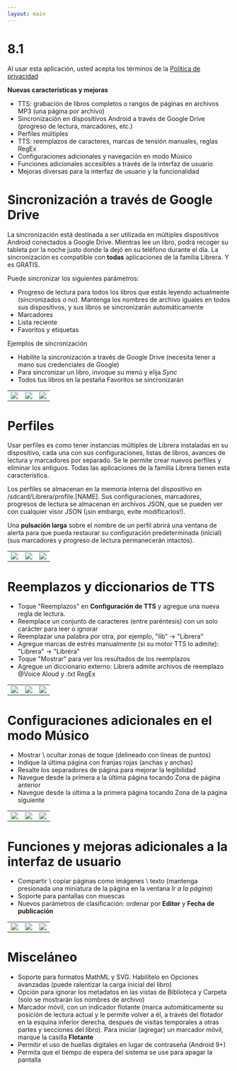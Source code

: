 ```yaml
---
layout: main
---
```


# 8.1

Al usar esta aplicación, usted acepta los términos de la [Política de privacidad](/wiki/PrivacyPolicy/es)

**Nuevas características y mejoras**

* TTS: grabación de libros completos o rangos de páginas en archivos MP3 (una página por archivo)
* Sincronización en dispositivos Android a través de Google Drive (progreso de lectura, marcadores, etc.)
* Perfiles múltiples
* TTS: reemplazos de caracteres, marcas de tensión manuales, reglas RegEx
* Configuraciones adicionales y navegación en modo Músico
* Funciones adicionales accesibles a través de la interfaz de usuario
* Mejoras diversas para la interfaz de usuario y la funcionalidad

# Sincronización a través de Google Drive

La sincronización está destinada a ser utilizada en múltiples dispositivos Android conectados a Google Drive. Mientras lee un libro, podrá recoger su tableta por la noche justo donde la dejó en su teléfono durante el día. La sincronización es compatible con **todas** aplicaciones de la familia Librera. Y es GRATIS.

Puede sincronizar los siguientes parámetros:

* Progreso de lectura para todos los libros que estás leyendo actualmente (sincronizados o no). Mantenga los nombres de archivo iguales en todos sus dispositivos, y sus libros se sincronizarán automáticamente
* Marcadores
* Lista reciente
* Favoritos y etiquetas

Ejemplos de sincronización

* Habilite la sincronización a través de Google Drive (necesita tener a mano sus credenciales de Google)
* Para sincronizar un libro, invoque su menú y elija _Sync_
* Todos tus libros en la pestaña Favoritos se sincronizarán

||||
|-|-|-|
|![](1.png)|![](3.png)|![](2.png)|
 
 
# Perfiles

Usar perfiles es como tener instancias múltiples de Librera instaladas en su dispositivo, cada una con sus configuraciones, listas de libros, avances de lectura y marcadores por separado. Se le permite crear nuevos perfiles y eliminar los antiguos. Todas las aplicaciones de la familia Librera tienen esta característica.

Los perfiles se almacenan en la memoria interna del dispositivo en /sdcard/Librera/profile.[NAME]. Sus configuraciones, marcadores, progresos de lectura se almacenan en archivos JSON, que se pueden ver con cualquier visor JSON (¡sin embargo, evite modificarlos!).

Una **pulsación larga** sobre el nombre de un perfil abrirá una ventana de alerta para que pueda restaurar su configuración predeterminada (inicial) (sus marcadores y progreso de lectura permanecerán intactos).

||||
|-|-|-|
|![](4.png)|![](5.png)|![](6.png)|

# Reemplazos y diccionarios de TTS

* Toque &quot;Reemplazos&quot; en **Configuración de TTS** y agregue una nueva regla de lectura.
* Reemplace un conjunto de caracteres (entre paréntesis) con un solo carácter para leer o ignorar
* Reemplazar una palabra por otra, por ejemplo, &quot;lib&quot; -&gt; &quot;Librera&quot;
* Agregue marcas de estrés manualmente (si su motor TTS lo admite): &quot;Librera&quot; -&gt; &quot;Libréra&quot;
* Toque &quot;Mostrar&quot; para ver los resultados de los reemplazos
* Agregue un diccionario externo: Librera admite archivos de reemplazo @Voice Aloud y .txt RegEx

||||
|-|-|-|
|![](7.png)|![](8.png)|![](9.png)|

# Configuraciones adicionales en el modo Músico

* Mostrar \ ocultar zonas de toque (delineado con líneas de puntos)
* Indique la última página con franjas rojas (anchas y anchas)
* Resalte los separadores de página para mejorar la legibilidad
* Navegue desde la primera a la última página tocando Zona de página anterior
* Navegue desde la última a la primera página tocando Zona de la página siguiente

||||
|-|-|-|
|![](10.png)|![](11.png)|![](12.png)|

# Funciones y mejoras adicionales a la interfaz de usuario

* Compartir \ copiar páginas como imágenes \ texto (mantenga presionada una miniatura de la página en la ventana _Ir a la página_)
* Soporte para pantallas con muescas
* Nuevos parámetros de clasificación: ordenar por **Editor** y **Fecha de publicación**

||||
|-|-|-|
|![](13.png)|![](14.png)|![](15.png)|

# Misceláneo

* Soporte para formatos MathML y SVG. Habilítelo en Opciones avanzadas (puede ralentizar la carga inicial del libro)
* Opción para ignorar los metadatos en las vistas de Biblioteca y Carpeta (solo se mostrarán los nombres de archivo)
* Marcador móvil, con un indicador flotante (marca automáticamente su posición de lectura actual y le permite volver a él, a través del flotador en la esquina inferior derecha, después de visitas temporales a otras partes y secciones del libro). Para iniciar (agregar) un marcador móvil, marque la casilla **Flotante**
* Permitir el uso de huellas digitales en lugar de contraseña (Android 9+)
* Permita que el tiempo de espera del sistema se use para apagar la pantalla


